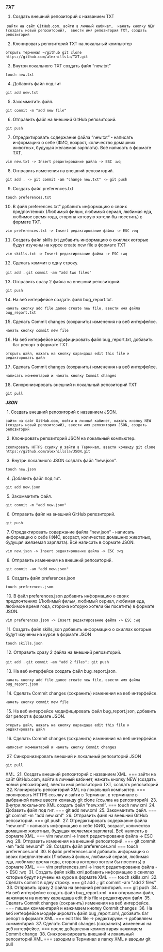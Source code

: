 ***TXT***

1. Создать внешний репозиторий c названием TXT

 ```зайти на сайт GitHub.com, войти в личный кабинет, 
 нажать кнопку NEW (создать новый репозиторий), 
 ввести имя репозитория TXT, создать репозиторий```
 
2. Клонировать репозиторий TXT на локальный компьютер
 
```скопировать HTTPS ссылку и зайти в Терминал, 
открыть Терминал ~/github git clone https://github.com/alexhillsla/TXT.git
```
3. Внутри локального TXT создать файл “new.txt”

`touch new.txt`

4. Добавить файл под гит

`git add new.txt`

5. Закоммитить файл.

`git commit -m "add new file"`

6. Отправить файл на внешний GitHub репозиторий.

`git push`

7. Отредактировать содержание файла “new.txt” - написать информацию о себе (ФИО, возраст, количество домашних животных, будущая желаемая зарплата). Всё написать в формате TXT.

```vim new.txt -> Insert редактирование файла -> ESC :wq```

8. Отправить изменения на внешний репозиторий.

`git add . -> git commit -am "change new.txt" -> git push`

9. Создать файл preferences.txt 

`touch preferences.txt`

10. В файл preferences.txt” добавить информацию о своих предпочтениях (Любимый фильм, любимый сериал, любимая еда, любимое время года, сторона которую хотели бы посетить) в формате TXT. 

```vim preferences.txt -> Insert редактирование файла -> ESC :wq```

11. Создать файл skills.txt добавить информацию о скиллах которые будут изучены на курсе create new file в формате TXT 

```vim skills.txt -> Insert редактирование файла -> ESC :wq```

12. Сделать коммит в одну строку. 

`git add .`
`git commit -am "add two files"`

13. Отправить сразу 2 файла на внешний репозиторий.

`git push`

14. На веб интерфейсе создать файл bug_report.txt. 

```нажать кнопку add file далее create new file, ввести имя файла bug_report.txt```

15. Сделать Commit changes (сохранить) изменения на веб интерфейсе. 

`нажать кнопку commit new file`

16. На веб интерфейсе модифицировать файл bug_report.txt, добавить баг репорт в формате TXT. 

```открыть файл, нажать на кнопку карандаша edit this file и редактировать файл```

17. Сделать Commit changes (сохранить) изменения на веб интерфейсе. 

```написать комментарий и нажать кнопку Commit changes```

18. Синхронизировать внешний и локальный репозиторий TXT 

`git pull`

***JSON***

 1. Создать внешний репозиторий c названием JSON. 
 
```зайти на сайт GitHub.com, войти в личный кабинет, нажать кнопку NEW (создать новый репозиторий), ввести имя репозитория JSON, создать репозиторий```

 2. Клонировать репозиторий JSON на локальный компьютер. 
 
```скопировать HTTPS ссылку и зайти в Терминал, ввести команду git clone https://github.com/alexhillsla/JSON.git```

 3. Внутри локального JSON создать файл “new.json”. 
 
 `touch new.json`
 
 4. Добавить файл под гит. 
 
 `git add new.json`
 
 5. Закоммитить файл. 
 
 `git commit -m "add new.json"`
 
 6. Отправить файл на внешний GitHub репозиторий. 
 
 `git push`
 
 7. Отредактировать содержание файла “new.json” - написать информацию о себе (ФИО, возраст, количество домашних животных, будущая желаемая зарплата). Всё написать в формате JSON. 
 
 ```vim new.json -> Insert редактирование файла -> ESC :wq```
 
 8. Отправить изменения на внешний репозиторий. 
 
 `git commit -am "add new.json"`
 
 9. Создать файл preferences.json 
 
 `touch preferences.json`
 
 10. В файл preferences.json добавить информацию о своих предпочтениях (Любимый фильм, любимый сериал, любимая еда, любимое время года, сторона которую хотели бы посетить) в формате JSON. 
 
 ```vim preferences.json -> Insert редактирование файла -> ESC :wq```
 
 11. Создать файл skills.json добавить информацию о скиллах которые будут изучены на курсе в формате JSON 
 
 `touch skills.json`
 
 12. Отправить сразу 2 файла на внешний репозиторий. 
 
 `git add .`
 `git commit -am "add 2 files"; git push`
 
 13. На веб интерфейсе создать файл bug_report.json. 
 
 ```нажать кнопку add file далее create new file, ввести имя файла bug_report.json```
 
 14. Сделать Commit changes (сохранить) изменения на веб интерфейсе. 
 
 `нажать кнопку commit new file`
 
 15. На веб интерфейсе модифицировать файл bug_report.json, добавить баг репорт в формате JSON. 
 
 `открыть файл, нажать на кнопку карандаша edit this file и редактировать файл`
 
 16. Сделать Commit changes (сохранить) изменения на веб интерфейсе. 
 
 `написаит комментарий и нажать кнопку Commit changes`
 
 27. Синхронизировать внешний и локальный репозиторий JSON 
 
 `git pull`

XML
 21. Создать внешний репозиторий c названием XML. === зайти на сайт GitHub.com, войти в личный кабинет, нажать кнопку NEW (создать новый репозиторий), ввести имя репозитория TXT, создать репозиторий
 22. Клонировать репозиторий XML на локальный компьютер. === скопировать HTTPS ссылку и зайти в Терминал, в терминале в выбранной папке ввести команду git clone (ссылка на репозиторий)
 23. Внутри локального XML создать файл “new.xml”. === touch new.xml
 24. Добавить файл под гит. === git add new.xml
 25. Закоммитить файл. === git commit -m "add new.xml"
 26. Отправить файл на внешний GitHub репозиторий. === git push
 27. Отредактировать содержание файла “new.xml” - написать информацию о себе (ФИО, возраст, количество домашних животных, будущая желаемая зарплата). Всё написать в формате XML. === vim new.xml -> Insert редактирование файла -> ESC :wq
 28. Отправить изменения на внешний репозиторий. === git commit -am "add new.xml"
 29. Создать файл preferences.xml === touch preferences.xml
 30. В файл preferences.xml добавить информацию о своих предпочтениях (Любимый фильм, любимый сериал, любимая еда, любимое время года, сторона которую хотели бы посетить) в формате XML. === vim preferences.xml -> Insert редактирование файла -> ESC :wq
 31. Создать файл skills.xml добавить информацию о скиллах которые будут изучены на курсе в формате XML === touch skills.xml
 32. Сделать commit в одну строку. === git add .; git commit -am "add 2 files"
 33. Отправить сразу 2 файла на внешний репозиторий. === git push
 34. На веб интерфейсе создать файл bug_report.xml. === открываем файл, нажимаем на кнопку карандаша edit this file и редактируем файл
 35. Сделать Commit changes (сохранить) изменения на веб интерфейсе. === пишем комментарий и нажимаем кнопку Commit changes
 36. На веб интерфейсе модифицировать файл bug_report.xml, добавить баг репорт в формате XML. === edit this file -> редактируем -> добавляем комментарий
 37. Сделать Commit changes (сохранить) изменения на веб интерфейсе. === после добавления комментария нажимаем Commit change
 38. Синхронизировать внешний и локальный репозиторий XML === заходим в Терминал в папку XML и вводим git pull
